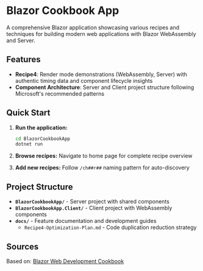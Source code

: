 # Blazor Cookbook App

A comprehensive Blazor application showcasing various recipes and techniques for
building modern web applications with Blazor WebAssembly and Server.

## Features

- **Recipe4**: Render mode demonstrations (WebAssembly, Server) 
  with authentic timing data and component lifecycle insights
- **Component Architecture**: Server and Client project structure following
  Microsoft's recommended patterns

## Quick Start

1. **Run the application:**

   ```bash
   cd BlazorCookbookApp
   dotnet run
   ```

2. **Browse recipes:** Navigate to home page for complete recipe overview

3. **Add new recipes:** Follow `/ch##r##` naming pattern for auto-discovery

## Project Structure

- **`BlazorCookbookApp/`** - Server project with shared components
- **`BlazorCookbookApp.Client/`** - Client project with WebAssembly components
- **`docs/`** - Feature documentation and development guides
  - `Recipe4-Optimization-Plan.md` - Code duplication reduction strategy

## Sources

Based on: [Blazor Web Development Cookbook](https://github.com/PacktPublishing/Blazor-Web-Development-Cookbook)

